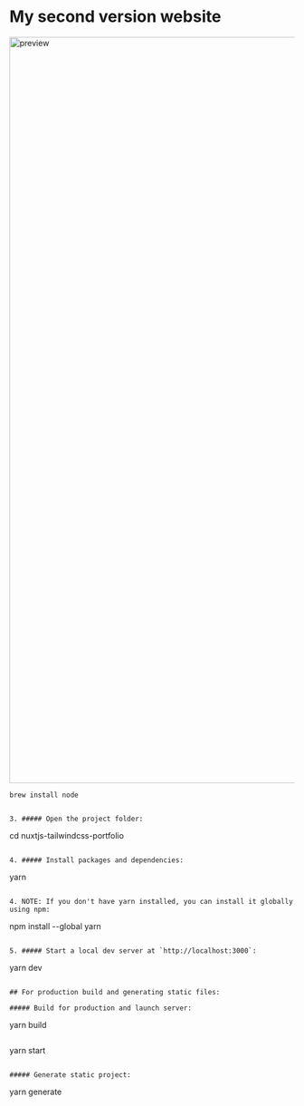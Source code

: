 # My second version website

<img width="1317" alt="preview" src="https://user-images.githubusercontent.com/26663338/158736930-a5692c32-392a-446f-9ce0-37af65ca0e7b.png">


```
brew install node
```

```

3. ##### Open the project folder:

```

cd nuxtjs-tailwindcss-portfolio

```

4. ##### Install packages and dependencies:

```

yarn

```

4. NOTE: If you don't have yarn installed, you can install it globally using npm:

```

npm install --global yarn

```

5. ##### Start a local dev server at `http://localhost:3000`:

```

yarn dev

```

## For production build and generating static files:

##### Build for production and launch server:

```

yarn build

```

```

yarn start

```

##### Generate static project:

```

yarn generate

```

```
